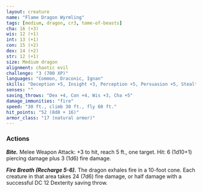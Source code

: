 ```yaml
---
layout: creature
name: "Flame Dragon Wyrmling"
tags: [medium, dragon, cr3, tome-of-beasts]
cha: 16 (+3)
wis: 12 (+1)
int: 13 (+1)
con: 15 (+2)
dex: 14 (+2)
str: 12 (+1)
size: Medium dragon
alignment: chaotic evil
challenge: "3 (700 XP)"
languages: "Common, Draconic, Ignan"
skills: "Deception +5, Insight +3, Perception +5, Persuasion +5, Stealth +4"
senses: ""
saving_throws: "Dex +4, Con +4, Wis +3, Cha +5"
damage_immunities: "fire"
speed: "30 ft., climb 30 ft., fly 60 ft."
hit_points: "52 (8d8 + 16)"
armor_class: "17 (natural armor)"
---
```


### Actions

***Bite.*** Melee Weapon Attack: +3 to hit, reach 5 ft., one target. Hit: 6 (1d10+1) piercing damage plus 3 (1d6) fire damage.

***Fire Breath (Recharge 5-6).*** The dragon exhales fire in a 10-foot cone. Each creature in that area takes 24 (7d6) fire damage, or half damage with a successful DC 12 Dexterity saving throw.

